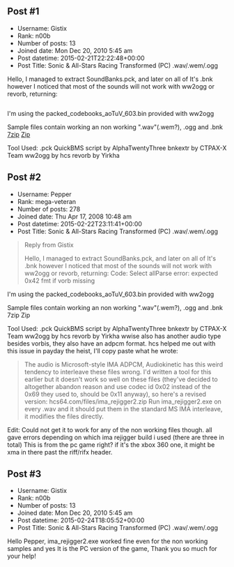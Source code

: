 ## Post #1
- Username: Gistix
- Rank: n00b
- Number of posts: 13
- Joined date: Mon Dec 20, 2010 5:45 am
- Post datetime: 2015-02-21T22:22:48+00:00
- Post Title: Sonic & All-Stars Racing Transformed (PC) .wav/.wem/.ogg

Hello, I managed to extract SoundBanks.pck, and later on all of It's .bnk however I noticed that most of the sounds will not work with ww2ogg or revorb, returning:

```

```


I'm using the packed_codebooks_aoTuV_603.bin provided with ww2ogg

Sample files contain working an non working ".wav"(.wem?), .ogg and .bnk
[7zip](http://www.mediafire.com/download/ep2nrffdvp3gmdc/SoundBanks.7z)
[Zip](http://www.mediafire.com/download/tsbd5mgtiyqv0sd/SoundBanks.zip)

Tool Used:
.pck QuickBMS script by AlphaTwentyThree
bnkextr by CTPAX-X Team
ww2ogg by hcs
revorb by Yirkha
## Post #2
- Username: Pepper
- Rank: mega-veteran
- Number of posts: 278
- Joined date: Thu Apr 17, 2008 10:48 am
- Post datetime: 2015-02-22T23:11:41+00:00
- Post Title: Sonic & All-Stars Racing Transformed (PC) .wav/.wem/.ogg

> Reply from Gistix
>
> Hello, I managed to extract SoundBanks.pck, and later on all of It's .bnk however I noticed that most of the sounds will not work with ww2ogg or revorb, returning:
Code: Select allParse error: expected 0x42 fmt if vorb missing


I'm using the packed_codebooks_aoTuV_603.bin provided with ww2ogg

Sample files contain working an non working ".wav"(.wem?), .ogg and .bnk
7zip
Zip

Tool Used:
.pck QuickBMS script by AlphaTwentyThree
bnkextr by CTPAX-X Team
ww2ogg by hcs
revorb by Yirkha
wwise also has another audio type besides vorbis, they also have an adpcm format. hcs helped me out with this issue in payday the heist, I'll copy paste what he wrote:

> The audio is Microsoft-style IMA ADPCM, Audiokinetic has this weird tendency to interleave these files wrong. I'd written a tool for this earlier but it doesn't work so well on these files (they've decided to altogether abandon reason and use codec id 0x02 instead of the 0x69 they used to, should be 0x11 anyway), so here's a revised version: hcs64.com/files/ima_rejigger2.zip Run ima_rejigger2.exe on every .wav and it should put them in the standard MS IMA interleave, it modifies the files directly.

Edit: Could not get it to work for any of the non working files though. all gave errors depending on which ima rejigger build i used (there are three in total) This is from the pc game right? if it's the xbox 360 one, it might be xma in there past the riff/rifx header.
## Post #3
- Username: Gistix
- Rank: n00b
- Number of posts: 13
- Joined date: Mon Dec 20, 2010 5:45 am
- Post datetime: 2015-02-24T18:05:52+00:00
- Post Title: Sonic & All-Stars Racing Transformed (PC) .wav/.wem/.ogg

Hello Pepper, ima_rejigger2.exe worked fine even for the non working samples and yes It is the PC version of the game, Thank you so much for your help!

